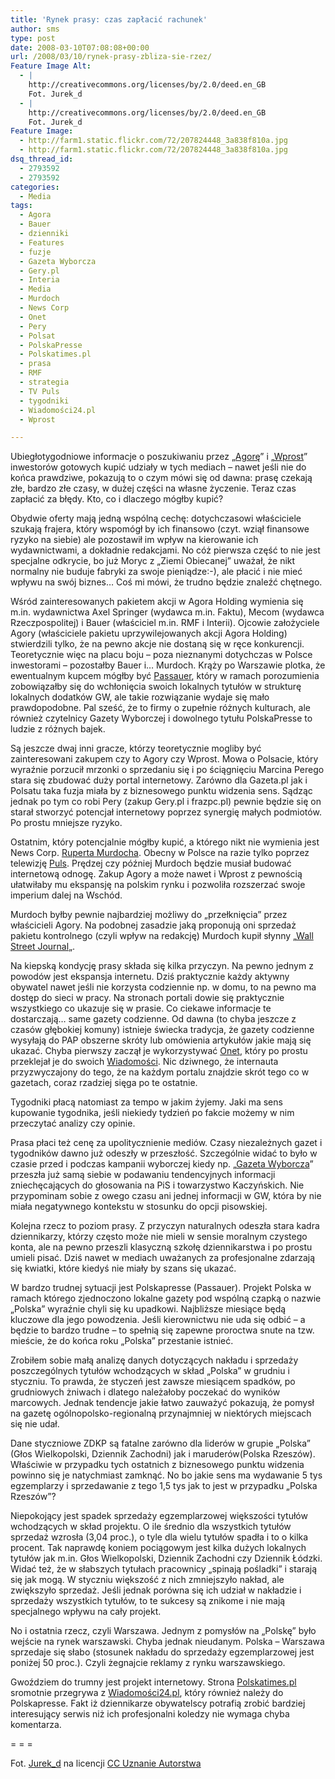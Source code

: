 ```yaml
---
title: 'Rynek prasy: czas zapłacić rachunek'
author: sms
type: post
date: 2008-03-10T07:08:08+00:00
url: /2008/03/10/rynek-prasy-zbliza-sie-rzez/
Feature Image Alt:
  - |
    http://creativecommons.org/licenses/by/2.0/deed.en_GB
    Fot. Jurek_d
  - |
    http://creativecommons.org/licenses/by/2.0/deed.en_GB
    Fot. Jurek_d
Feature Image:
  - http://farm1.static.flickr.com/72/207824448_3a838f810a.jpg
  - http://farm1.static.flickr.com/72/207824448_3a838f810a.jpg
dsq_thread_id:
  - 2793592
  - 2793592
categories:
  - Media
tags:
  - Agora
  - Bauer
  - dzienniki
  - Features
  - fuzje
  - Gazeta Wyborcza
  - Gery.pl
  - Interia
  - Media
  - Murdoch
  - News Corp
  - Onet
  - Pery
  - Polsat
  - PolskaPresse
  - Polskatimes.pl
  - prasa
  - RMF
  - strategia
  - TV Puls
  - tygodniki
  - Wiadomości24.pl
  - Wprost

---
```

Ubiegłotygodniowe informacje o poszukiwaniu przez &#8222;<a href="http://www.agora.pl" target="_blank">Agorę</a>&#8221; i &#8222;[Wprost][1]&#8221; inwestorów gotowych kupić udziały w tych mediach &#8211; nawet jeśli nie do końca prawdziwe, pokazują to o czym mówi się od dawna: prasę czekają złe, bardzo złe czasy, w dużej części na własne życzenie. Teraz czas zapłacić za błędy. Kto, co i dlaczego mógłby kupić?<!--more-->

Obydwie oferty mają jedną wspólną cechę: dotychczasowi właściciele szukają frajera, który wspomógł by ich finansowo (czyt. wziął finansowe ryzyko na siebie) ale pozostawił im wpływ na kierowanie ich wydawnictwami, a dokładnie redakcjami. No cóż pierwsza część to nie jest specjalne odkrycie, bo już Moryc z &#8222;Ziemi Obiecanej&#8221; uważał, że nikt normalny nie buduje fabryki za swoje pieniądze:-), ale płacić i nie mieć wpływu na swój biznes&#8230; Coś mi mówi, że trudno będzie znaleźć chętnego.

Wśród zainteresowanych pakietem akcji w Agora Holding wymienia się m.in. wydawnictwa Axel Springer (wydawca m.in. Faktu), Mecom (wydawca Rzeczpospolitej) i Bauer (właściciel m.in. RMF i Interii). Ojcowie założyciele Agory (właściciele pakietu uprzywilejowanych akcji Agora Holding) stwierdzili tylko, że na pewno akcje nie dostaną się w ręce konkurencji. Teoretycznie więc na placu boju &#8211; poza nieznanymi dotychczas w Polsce inwestorami &#8211; pozostałby Bauer i&#8230; Murdoch. Krąży po Warszawie plotka, że ewentualnym kupcem mógłby być <a href="http://www.polskapresse.pl" target="_blank">Passauer</a>, który w ramach porozumienia zobowiązałby się do wchłonięcia swoich lokalnych tytułów w strukturę lokalnych dodatków GW, ale takie rozwiązanie wydaje się mało prawdopodobne. Pal sześć, że to firmy o zupełnie różnych kulturach, ale również czytelnicy Gazety Wyborczej i dowolnego tytułu PolskaPresse to ludzie z różnych bajek.

Są jeszcze dwaj inni gracze, którzy teoretycznie mogliby być zainteresowani zakupem czy to Agory czy Wprost. Mowa o Polsacie, który wyraźnie porzucił mrzonki o sprzedaniu się i po ściągnięciu Marcina Perego stara się zbudować duży portal internetowy. Zarówno dla Gazeta.pl jak i Polsatu taka fuzja miała by z biznesowego punktu widzenia sens. Sądząc jednak po tym co robi Pery (zakup Gery.pl i frazpc.pl) pewnie będzie się on starał stworzyć potencjał internetowy poprzez synergię małych podmiotów. Po prostu mniejsze ryzyko.

Ostatnim, który potencjalnie mógłby kupić, a którego nikt nie wymienia jest News Corp. <a href="http://pl.wikipedia.org/wiki/Rupert_Murdoch" target="_blank">Ruperta Murdocha</a>. Obecny w Polsce na razie tylko poprzez telewizję <a href="http://www.pulstv.pl/" target="_blank">Puls</a>. Prędzej czy później Murdoch będzie musiał budować internetową odnogę. Zakup Agory a może nawet i Wprost z pewnością ułatwiłaby mu ekspansję na polskim rynku i pozwoliła rozszerzać swoje imperium dalej na Wschód.

Murdoch byłby pewnie najbardziej możliwy do &#8222;przełknięcia&#8221; przez właścicieli Agory. Na podobnej zasadzie jaką proponują oni sprzedaż pakietu kontrolnego (czyli wpływ na redakcję) Murdoch kupił słynny &#8222;<a href="http://online.wsj.com/public/us?mod=djm_HAWSJSB_WelcomeSkip" target="_blank">Wall Street Journal</a>&#8222;.

Na kiepską kondycję prasy składa się kilka przyczyn. Na pewno jednym z powodów jest ekspansja internetu. Dziś praktycznie każdy aktywny obywatel nawet jeśli nie korzysta codziennie np. w domu, to na pewno ma dostęp do sieci w pracy. Na stronach portali dowie się praktycznie wszystkiego co ukazuje się w prasie. Co ciekawe informacje te dostarczają&#8230; same gazety codzienne. Od dawna (to chyba jeszcze z czasów głębokiej komuny) istnieje świecka tradycja, że gazety codzienne wysyłają do PAP obszerne skróty lub omówienia artykułów jakie mają się ukazać. Chyba pierwszy zaczął je wykorzystywać <a href="http://www.onet.pl" target="_blank">Onet</a>, który po prostu przeklejał je do swoich <a href="http://wiadomosci.onet.pl/1708186,11,item.html" target="_blank">Wiadomości</a>. Nic dziwnego, że internauta przyzwyczajony do tego, że na każdym portalu znajdzie skrót tego co w gazetach, coraz rzadziej sięga po te ostatnie.

Tygodniki płacą natomiast za tempo w jakim żyjemy. Jaki ma sens kupowanie tygodnika, jeśli niekiedy tydzień po fakcie możemy w nim przeczytać analizy czy opinie.

Prasa płaci też cenę za upolitycznienie mediów. Czasy niezależnych gazet i tygodników dawno już odeszły w przeszłość. Szczególnie widać to było w czasie przed i podczas kampanii wyborczej kiedy np. &#8222;<a href="http://www.gazetawyborcza.pl/0,0.html" target="_blank">Gazeta Wyborcza</a>&#8221; przeszła już samą siebie w podawaniu tendencyjnych informacji zniechęcających do głosowania na PiS i towarzystwo Kaczyńskich. Nie przypominam sobie z owego czasu ani jednej informacji w GW, która by nie miała negatywnego kontekstu w stosunku do opcji pisowskiej.

Kolejna rzecz to poziom prasy. Z przyczyn naturalnych odeszła stara kadra dziennikarzy, którzy często może nie mieli w sensie moralnym czystego konta, ale na pewno przeszli klasyczną szkołę dziennikarstwa i po prostu umieli pisać. Dziś nawet w mediach uważanych za profesjonalne zdarzają się kwiatki, które kiedyś nie miały by szans się ukazać.

W bardzo trudnej sytuacji jest Polskapresse (Passauer). Projekt Polska w ramach którego zjednoczono lokalne gazety pod wspólną czapką o nazwie &#8222;Polska&#8221; wyraźnie chyli się ku upadkowi. Najbliższe miesiące będą kluczowe dla jego powodzenia. Jeśli kierownictwu nie uda się odbić &#8211; a będzie to bardzo trudne &#8211; to spełnią się zapewne proroctwa snute na tzw. mieście, że do końca roku &#8222;Polska&#8221; przestanie istnieć.
  
Zrobiłem sobie małą analizę danych dotyczących nakładu i sprzedaży poszczególnych tytułów wchodzących w skład &#8222;Polska&#8221; w grudniu i styczniu. To prawda, że styczeń jest zawsze miesiącem spadków, po grudniowych żniwach i dlatego należałoby poczekać do wyników marcowych. Jednak tendencje jakie łatwo zauważyć pokazują, że pomysł na gazetę ogólnopolsko-regionalną przynajmniej w niektórych miejscach się nie udał.
  
Dane styczniowe ZDKP są fatalne zarówno dla liderów w grupie &#8222;Polska&#8221; (Głos Wielkopolski, Dziennik Zachodni) jak i maruderów(Polska Rzeszów). Właściwie w przypadku tych ostatnich z biznesowego punktu widzenia powinno się je natychmiast zamknąć. No bo jakie sens ma wydawanie 5 tys egzemplarzy i sprzedawanie z tego 1,5 tys jak to jest w przypadku &#8222;Polska Rzeszów&#8221;?
  
Niepokojący jest spadek sprzedaży egzemplarzowej większości tytułów wchodzących w skład projektu. O ile średnio dla wszystkich tytułów sprzedaż wzrosła (3,04 proc.), o tyle dla wielu tytułów spadła i to o kilka procent. Tak naprawdę koniem pociągowym jest kilka dużych lokalnych tytułów jak m.in. Głos Wielkopolski, Dziennik Zachodni czy Dziennik Łódzki. Widać też, że w słabszych tytułach pracownicy &#8222;spinają pośladki&#8221; i starają się jak mogą. W styczniu większość z nich zmniejszyło nakład, ale zwiększyło sprzedaż. Jeśli jednak porówna się ich udział w nakładzie i sprzedaży wszystkich tytułów, to te sukcesy są znikome i nie mają specjalnego wpływu na cały projekt.
  
No i ostatnia rzecz, czyli Warszawa. Jednym z pomysłów na &#8222;Polskę&#8221; było wejście na rynek warszawski. Chyba jednak nieudanym. Polska &#8211; Warszawa sprzedaje się słabo (stosunek nakładu do sprzedaży egzemplarzowej jest poniżej 50 proc.). Czyli żegnajcie reklamy z rynku warszawskiego.
  
Gwoździem do trumny jest projekt internetowy. Strona <a href="http://Polskatimes.pl" target="_blank">Polskatimes.pl</a> sromotnie przegrywa z <a href="http://www.wiadomosci24.pl" target="_blank">Wiadomości24.pl</a>, który również należy do Polskapresse. Fakt iż dziennikarze obywatelscy potrafią zrobić bardziej interesujący serwis niż ich profesjonalni koledzy nie wymaga chyba komentarza.

= = =

Fot. <a href="http://www.flickr.com/photos/jurek_durczak/" target="_blank">Jurek_d</a> na licencji <a href="http://creativecommons.org/licenses/by/2.0/deed.en_GB" target="_blank">CC Uznanie Autorstwa </a>

 [1]: http://www.wprost.pl